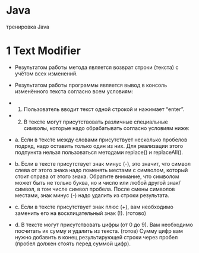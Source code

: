 # Java
тренировка Java

# 1 Text Modifier 
- Результатом работы метода является возврат строки (текста) с учётом всех изменений.

- Результатом работы программы является вывод в консоль изменённого текста согласно всем условиям:

- 1. Пользователь вводит текст одной строкой и нажимает “enter”.

- 2. В тексте могут присутствовать различные специальные символы, которые надо обрабатывать согласно условиям ниже:

- a. Если в тексте между словами присутствует несколько пробелов подряд, надо оставить только один из них. Для реализации
этого подпункта нельзя пользоваться методами replace() и replaceAll().

- b. Если в тексте присутствует знак минус (-), это значит, что символ слева от этого знака надо поменять местами с символом,
который стоит справа от этого знака. Обратите внимание, что символом может быть не только буква, но и число или любой другой знак/символ,
в том числе символ пробела. После смены символов местами, знак минус (-) надо удалить из строки результата.

- c. Если в тексте присутствует знак плюс (+), вам необходимо заменить его на восклицательный знак (!).  (готово)

- d. В тексте могут присутствовать цифры (от 0 до 9). Вам необходимо посчитать их сумму и удалить из текста. (готов)
Сумму цифр вам нужно добавить в конец результирующей строки через пробел (пробел должен стоять перед суммой цифр).

